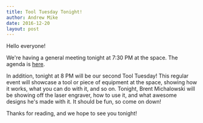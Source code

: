 ```yaml
---
title: Tool Tuesday Tonight!
author: Andrew Mike
date: 2016-12-20
layout: post
---
```


Hello everyone! 

We're having a general meeting tonight at 7:30 PM at the space. The agenda is [here](https://wiki.hacksburg.org/meetings:2016-12-20_general_meeting). 

In addition, tonight at 8 PM will be our second Tool Tuesday! This regular event will showcase a tool or piece of equipment at the space, showing how it works, what you can do with it, and so on. Tonight, Brent Michalowski will be showing off the laser engraver, how to use it, and what awesome designs he's made with it. It should be fun, so come on down!

Thanks for reading, and we hope to see you tonight!
